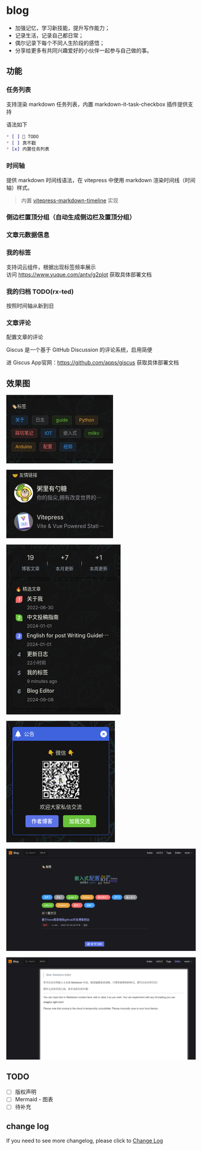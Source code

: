 # blog

- 加强记忆，学习新技能，提升写作能力；
- 记录生活，记录自己都日常；
- 偶尔记录下每个不同人生阶段的感悟；
- 分享给更多有共同兴趣爱好的小伙伴一起参与自己做的事。

## 功能

### 任务列表

支持渲染 markdown 任务列表，内置 markdown-it-task-checkbox 插件提供支持

语法如下

```md
* [ ] 🥔 TODO
* [ ] 真不戳
* [x] 内置任务列表
```

### 时间轴

提供 markdown 时间线语法，在 vitepress 中使用 markdown 渲染时间线（时间轴）样式。

> 内置 [vitepress-markdown-timeline](https://github.com/HanochMa/vitepress-markdown-timeline) 实现

### 侧边栏置顶分组（自动生成侧边栏及置顶分组）

### 文章元数据信息

### 我的标签

支持词云组件，根据出现标签频率展示  
访问 <https://www.yuque.com/antv/g2plot> 获取具体部署文档

### 我的归档 TODO(rx-ted)

按照时间轴从新到旧

### 文章评论

配置文章的评论

Giscus 是一个基于 GitHub Discussion 的评论系统，启用简便

进 Giscus App官网：<https://github.com/apps/giscus> 获取具体部署文档

## 效果图

![alt text](<img/Screenshot from 2024-09-20 14-57-34.png>)

![alt text](<img/Screenshot from 2024-09-20 14-57-52.png>)

![alt text](<img/Screenshot from 2024-09-20 15-12-15.png>)

![alt text](<img/Screenshot from 2024-09-20 15-12-36.png>)

![alt text](<img/Screenshot from 2024-09-20 15-13-01.png>)

![alt text](<img/Screenshot from 2024-09-20 15-13-14.png>)

## TODO

- [ ] 版权声明
- [ ] Mermaid - 图表
- [ ] 待补充

## change log

If you need to see more changelog, please click to [Change Log](./docs/notes/changelog/index.md)
